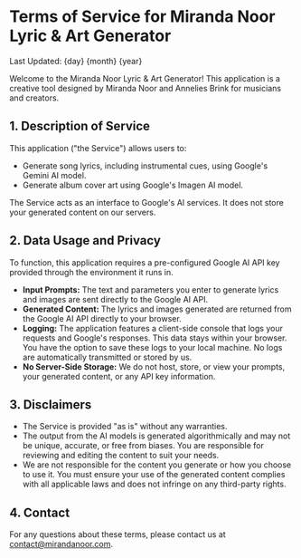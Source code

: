 # Terms of Service for Miranda Noor Lyric & Art Generator

Last Updated: {day} {month} {year}

Welcome to the Miranda Noor Lyric & Art Generator! This application is a creative tool designed by Miranda Noor and Annelies Brink for musicians and creators.

## 1. Description of Service

This application ("the Service") allows users to:
- Generate song lyrics, including instrumental cues, using Google's Gemini AI model.
- Generate album cover art using Google's Imagen AI model.

The Service acts as an interface to Google's AI services. It does not store your generated content on our servers.

## 2. Data Usage and Privacy

To function, this application requires a pre-configured Google AI API key provided through the environment it runs in.

- **Input Prompts:** The text and parameters you enter to generate lyrics and images are sent directly to the Google AI API.
- **Generated Content:** The lyrics and images generated are returned from the Google AI API directly to your browser.
- **Logging:** The application features a client-side console that logs your requests and Google's responses. This data stays within your browser. You have the option to save these logs to your local machine. No logs are automatically transmitted or stored by us.
- **No Server-Side Storage:** We do not host, store, or view your prompts, your generated content, or any API key information.

## 3. Disclaimers

- The Service is provided "as is" without any warranties.
- The output from the AI models is generated algorithmically and may not be unique, accurate, or free from biases. You are responsible for reviewing and editing the content to suit your needs.
- We are not responsible for the content you generate or how you choose to use it. You must ensure your use of the generated content complies with all applicable laws and does not infringe on any third-party rights.

## 4. Contact

For any questions about these terms, please contact us at contact@mirandanoor.com.
